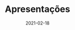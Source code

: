 ---
title: Apresentações
excerpt: Apresentações do projeto da disciplina de Requisitos de Software
date: 2021-02-18
icon:
  name: icon_laptop
color: green
sections:
  - /apresentacoes/intro
---